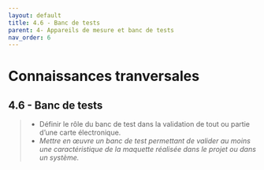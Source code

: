 ```yaml
---
layout: default
title: 4.6 - Banc de tests
parent: 4- Appareils de mesure et banc de tests
nav_order: 6
---
```


# Connaissances tranversales

## 4.6 - Banc de tests

> - Définir le rôle du banc de test dans la validation de tout ou partie d’une carte électronique.
> - *Mettre en œuvre un banc de test permettant de valider au moins une caractéristique de la maquette réalisée dans le projet ou dans un système.*

